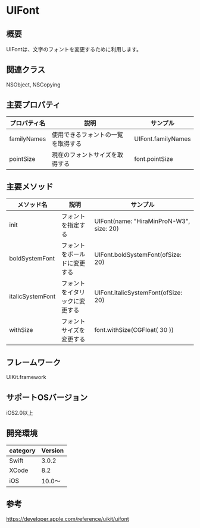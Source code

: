 # UIFont

## 概要
UIFontは、文字のフォントを変更するために利用します。


## 関連クラス
NSObject, NSCopying

## 主要プロパティ

|プロパティ名|説明|サンプル|
|---|---|---|
|familyNames | 使用できるフォントの一覧を取得する | UIFont.familyNames |
|pointSize | 現在のフォントサイズを取得する | font.pointSize |


## 主要メソッド

|メソッド名|説明|サンプル|
|---|---|---|
|init | フォントを指定する | UIFont(name: "HiraMinProN-W3", size: 20)|
|boldSystemFont | フォントをボールドに変更する | UIFont.boldSystemFont(ofSize: 20) |
|italicSystemFont | フォントをイタリックに変更する | UIFont.italicSystemFont(ofSize: 20)|
|withSize | フォントサイズを変更する | font.withSize(CGFloat( 30 )) |

## フレームワーク
UIKit.framework

## サポートOSバージョン
iOS2.0以上

## 開発環境
|category | Version| 
|---|---|
| Swift | 3.0.2 |
| XCode | 8.2 |
| iOS | 10.0〜 |

## 参考
https://developer.apple.com/reference/uikit/uifont

